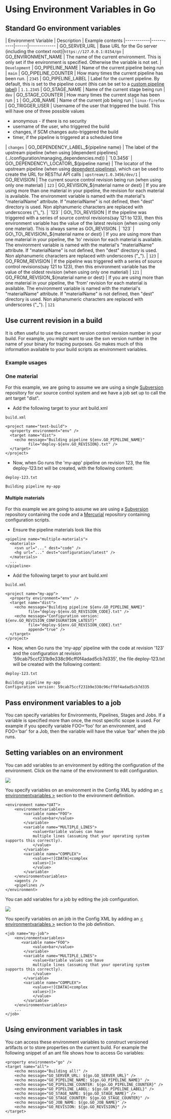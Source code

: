 # Using Environment Variables in Go

## Standard Go environment variables

| Environment Variable | Description | Example contents
|------------|-----------|------|-------------
| GO\_SERVER\_URL | Base URL for the Go server (including the context root)|`https://127.0.0.1:8154/go`
| GO\_ENVIRONMENT\_NAME | The name of the current environment. This is only set if the environment is specified. Otherwise the variable is not set. | `Development`
| GO\_PIPELINE\_NAME | Name of the current pipeline being run | `main`
| GO\_PIPELINE\_COUNTER | How many times the current pipeline has been run. | `2345`
| GO\_PIPELINE\_LABEL | Label for the current pipeline. By default, this is set to the pipeline count (this can be set to a [custom pipeline label](../configuration/build_labelling.md)) | `1.1.2345`
| GO\_STAGE\_NAME | Name of the current stage being run | `dev`
| GO\_STAGE\_COUNTER | How many times the current stage has been run | `1`
| GO\_JOB\_NAME | Name of the current job being run | `linux-firefox`
| GO\_TRIGGER\_USER | Username of the user that triggered the build. This will have one of three possible values<ul><li>anonymous - if there is no security</li><li>username of the user, who triggered the build</li><li>changes, if SCM changes auto-triggered the build</li><li>timer, if the pipeline is triggered at a scheduled time</li></ul> | `changes`
| GO\_DEPENDENCY\_LABEL\_${pipeline name} | The label of the upstream pipeline (when using [dependent pipelines](../configuration/managing_dependencies.md)) | `1.0.3456`
| GO\_DEPENDENCY\_LOCATOR\_${pipeline name} | The locator of the upstream pipeline (when using [dependent pipelines](../configuration/managing_dependencies.md)), which can be used to create the URL for RESTful API calls | `upstream/1.0.3456/dev/1`
| GO\_REVISION | The current source control revision being run (when using only one material) | `123`
| GO\_REVISION\_${material name or dest} | If you are using more than one material in your pipeline, the revision for each material is available. The environment variable is named with the material's "materialName" attribute. If "materialName" is not defined, then "dest" directory is used. Non alphanumeric characters are replaced with underscores ("\_"). | `123`
| GO\_TO\_REVISION | If the pipeline was triggered with a series of source control revisions(say 121 to 123), then this environment variable has the value of the latest revision (when using only one material). This is always same as GO\_REVISION. | `123`
| GO\_TO\_REVISION\_${material name or dest} | If you are using more than one material in your pipeline, the 'to' revision for each material is available. The environment variable is named with the material's "materialName" attribute. If "materialName" is not defined, then "dest" directory is used. Non alphanumeric characters are replaced with underscores ("\_"). | `123`
| GO\_FROM\_REVISION | If the pipeline was triggered with a series of source control revisions(say 121 to 123), then this environment variable has the value of the oldest revision (when using only one material) | `121`
| GO\_FROM\_REVISION\_${material name or dest} | If you are using more than one material in your pipeline, the 'from' revision for each material is available. The environment variable is named with the material's "materialName" attribute. If "materialName" is not defined, then "dest" directory is used. Non alphanumeric characters are replaced with underscores ("\_"). | `121`

## Use current revision in a build

It is often useful to use the current version control revision number in your build. For example, you might want to use the svn version number in the name of your binary for tracing purposes. Go makes much of this information available to your build scripts as environment variables.

### Example usages

### One material

For this example, we are going to assume we are using a single [Subversion](http://subversion.tigris.org/) repository for our source control system and we have a job set up to call the ant target "dist".

-   Add the following target to your ant build.xml

``` {.code}
build.xml

<project name="test-build">
  <property environment="env" />
  <target name="dist">
    <echo message="Building pipeline ${env.GO_PIPELINE_NAME}"
          file="deploy-${env.GO_REVISION}.txt" />
  </target>
</project>
```

-   Now, when Go runs the 'my-app' pipeline on revision 123, the file deploy-123.txt will be created, with the following content:

``` {.code}
deploy-123.txt

Building pipeline my-app
```

#### Multiple materials

For this example we are going to assume we are using a [Subversion](http://subversion.tigris.org/) repository containing the code and a [Mercurial](http://www.selenic.com/mercurial/wiki/) repository containing configuration scripts.

-   Ensure the pipeline materials look like this

``` {.code}
<pipeline name="multiple-materials">
  <materials>
    <svn url="..." dest="code" />
    <hg url="..." dest="configuration/latest" />
  </materials>
  ...
</pipeline>
```

-   Add the following target to your ant build.xml

``` {.code}
build.xml

<project name="my-app">
  <property environment="env" />
  <target name="dist">
    <echo message="Building pipeline ${env.GO_PIPELINE_NAME}"
          file="deploy-${env.GO_REVISION_CODE}.txt" />
    <echo message="Configuration version: ${env.GO_REVISION_CONFIGURATION_LATEST}"
          file="deploy-${env.GO_REVISION_CODE}.txt"
          append="true" />
  </target>
</project>
```

-   Now, when Go runs the 'my-app' pipeline with the code at revision '123' and the configuration at revision '59cab75ccf231b9e338c96cff0f4adad5cb7d335', the file deploy-123.txt will be created with the following content:

``` {.code}
deploy-123.txt

Building pipeline my-app
Configuration version: 59cab75ccf231b9e338c96cff0f4adad5cb7d335
```

## Pass environment variables to a job

You can specify variables for Environments, Pipelines, Stages and Jobs. If a variable is specified more than once, the most specific scope is used. For example if you specify variable FOO='foo' for an environment, and FOO='bar' for a Job, then the variable will have the value 'bar' when the job runs.

## Setting variables on an environment

You can add variables to an environment by editing the configuration of the environment. Click on the name of the environment to edit configuration.

![](../resources/images/env_variables_environment.png)

You specify variables on an environment in the Config XML by adding an [< environmentvariables >](../configuration/configuration_reference.md#environmentvariables) section to the environment definition.

``` {.code}
<environment name="UAT">
    <environmentvariables>
        <variable name="FOO">
            <value>bar</value>
        </variable>
        <variable name="MULTIPLE_LINES">
            <value>Variable values can have
            multiple lines (assuming that your operating system supports this correctly).
            </value>
        </variable>
        <variable name="COMPLEX">
            <value><![CDATA[<complex
            values>]]>
            </value>
        </variable>
    </environmentvariables>
    <agents />
    <pipelines />
</environment>
```

You can add variables for a job by editing the job configuration.

![](../resources/images/env_variables_job.png)

You specify variables on an job in the Config XML by adding an [< environmentvariables >](../configuration/configuration_reference.md#environmentvariables) section to the job definition.

``` {.code}
<job name="my-job">
    <environmentvariables>
       <variable name="FOO">
            <value>bar</value>
        </variable>
        <variable name="MULTIPLE_LINES">
            <value>Variable values can have
            multiple lines (assuming that your operating system supports this correctly).
            </value>
        </variable>
        <variable name="COMPLEX">
            <value><![CDATA[<complex
            values>]]>
            </value>
        </variable>
    </environmentvariables>
    ...
</job>
```

## Using environment variables in task

You can access these environment variables to construct versioned artifacts or to store properties on the current build. For example the following snippet of an ant file shows how to access Go variables:

``` {.code}
<property environment="go" />
<target name="all">
    <echo message="Building all!" />
    <echo message="GO_SERVER_URL: ${go.GO_SERVER_URL}" />
    <echo message="GO_PIPELINE_NAME: ${go.GO_PIPELINE_NAME}" />
    <echo message="GO_PIPELINE_COUNTER: ${go.GO_PIPELINE_COUNTER}" />
    <echo message="GO_PIPELINE_LABEL: ${go.GO_PIPELINE_LABEL}" />
    <echo message="GO_STAGE_NAME: ${go.GO_STAGE_NAME}" />
    <echo message="GO_STAGE_COUNTER: ${go.GO_STAGE_COUNTER}" />
    <echo message="GO_JOB_NAME: ${go.GO_JOB_NAME}" />
    <echo message="GO_REVISION: ${go.GO_REVISION}" />
</target>
```

